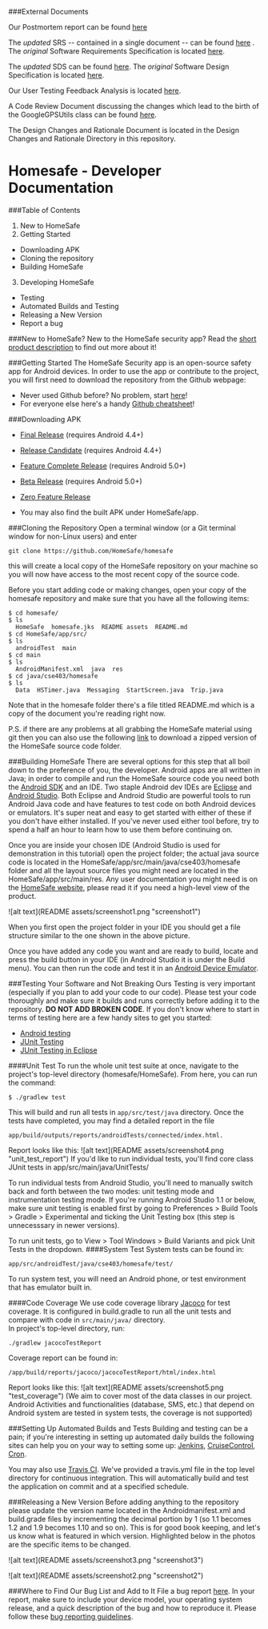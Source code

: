 ###External Documents

Our Postmortem report can be found [here](https://drive.google.com/open?id=0B4eVFDvqMnKhTW8wZEMyVmwtcTQ&authuser=0)

The <i>updated</i> SRS -- contained in a single document -- can be found [here](https://drive.google.com/open?id=1oygRUxuyMpw9emZNEf7O103dDs92CsdnTmK7E975e1Q&authuser=0) .
The <i>original</i> Software Requirements Specification is located [here](https://drive.google.com/file/d/0B7Qa-eLpQZL2b093UHI0aVk1ZHM/view?usp=sharing).

The <i>updated</i> SDS can be found [here](https://drive.google.com/file/d/0B4eVFDvqMnKhS191UXlJYWFfems/view?usp=sharing).
The <i>original</i> Software Design Specification is located [here](https://drive.google.com/open?id=0B7Qa-eLpQZL2VXRUTlNBaGk1a00&authuser=0).

Our User Testing Feedback Analysis is located [here](https://drive.google.com/open?id=0B4eVFDvqMnKhV2ktRXdvU1BtaUU&authuser=0).

A Code Review Document discussing the changes which lead to the birth of the GoogleGPSUtils class can be found [here](https://drive.google.com/open?id=0B4eVFDvqMnKhdDEwTVN0M29icU0&authuser=0).

The Design Changes and Rationale Document is located in the Design Changes and Rationale Directory in this repository.

Homesafe - Developer Documentation
========
###Table of Contents
1. New to HomeSafe
2. Getting Started
 * Downloading APK
 * Cloning the repository
 * Building HomeSafe
3. Developing HomeSafe
 * Testing
 * Automated Builds and Testing
 * Releasing a New Version
 * Report a bug

###New to HomeSafe?
New to the HomeSafe security app? Read the [short product description](https://docs.google.com/document/d/1mRl2jZ4gIVV2BKpTckHCqAkJ_6wEhcdgAwXyakDqQ3E/edit "HomeSafe product description") to find out more about it!

###Getting Started
The HomeSafe Security app is an open-source safety app for Android devices. In order to use the app or contribute to the project, you will first need to download the repository from the Github webpage:
* Never used Github before? No problem, start [here](https://github.com/ "Github")!
* For everyone else here's a handy [Github cheatsheet](https://training.github.com/kit/downloads/github-git-cheat-sheet.pdf "Github cheatsheet")!

###Downloading APK
* [Final Release](https://drive.google.com/open?id=0B1FqQrkO5AHPV1VtSFByYkpKenM&authuser=0) (requires Android 4.4+)
* [Release Candidate](https://drive.google.com/open?id=0B1FqQrkO5AHPc0R4bkJfcFoyQVU&authuser=0) (requires Android 4.4+)   
* [Feature Complete Release](https://drive.google.com/open?id=0B1FqQrkO5AHPbE9GalQxZ1BJOFE&authuser=0) (requires Android 5.0+)   
* [Beta Release](https://drive.google.com/open?id=0B1FqQrkO5AHPdzdOREZ6Yk5fMEk&authuser=0) (requires Android 5.0+)   
* [Zero Feature Release](https://drive.google.com/open?id=0B1FqQrkO5AHPU2N0YkRjVTBZTm8&authuser=0)   

* You may also find the built APK under HomeSafe/app.

###Cloning the Repository
Open a terminal window (or a Git terminal window for non-Linux users) and enter
```
git clone https://github.com/HomeSafe/homesafe
```
this will create a local copy of the HomeSafe repository on your machine so you will now have access to the most recent copy of the source code.

Before you start adding code or making changes, open your copy of the homesafe repository and make sure that you have all the following items:
```
$ cd homesafe/
$ ls
  HomeSafe  homesafe.jks  README assets  README.md
$ cd HomeSafe/app/src/
$ ls
  androidTest  main
$ cd main
$ ls
  AndroidManifest.xml  java  res
$ cd java/cse403/homesafe
$ ls
  Data  HSTimer.java  Messaging  StartScreen.java  Trip.java
```
Note that in the homesafe folder there's a file titled README.md which is a copy of the document you're reading right now.

P.S. if there are any problems at all grabbing the HomeSafe material using git then you can also use the following [link](https://github.com/HomeSafe/homesafe/archive/master.zip "Download HomeSafe files") to download a zipped version of the HomeSafe source code folder.

###Building HomeSafe
There are several options for this step that all boil down to the preference of you, the developer. Android apps are all written in Java; in order to compile and run the HomeSafe source code you need both the [Android SDK](https://developer.android.com/sdk/index.html "Android SDK") and an IDE. Two staple Android dev IDEs are [Eclipse](https://eclipse.org/ "Eclipse") and [Android Studio](https://developer.android.com/tools/studio/index.html "Android Studio"). Both Eclipse and Android Studio are powerful tools to run Android Java code and have features to test code on both Android devices or emulators. It's super neat and easy to get started with either of these if you don't have either installed. If you've never used either tool before, try to spend a half an hour to learn how to use them before continuing on.

Once you are inside your chosen IDE (Android Studio is used for demonstration in this tutorial) open the project folder; the actual java source code is located in the HomeSafe/app/src/main/java/cse403/homesafe folder and all the layout source files you might need are located in the HomeSafe/app/src/main/res. Any user documentation you might need is on the [HomeSafe website](http://homesafe.github.io/ "HomeSafe website"), please read it if you need a high-level view of the product.

![alt text](README assets/screenshot1.png "screenshot1")

When you first open the project folder in your IDE you should get a file structure similar to the one shown in the above picture.

Once you have added any code you want and are ready to build, locate and press the build button in your IDE (in Android Studio it is under the Build menu). You can then run the code and test it in an [Android Device Emulator](http://developer.android.com/tools/devices/emulator.html).

###Testing Your Software and Not Breaking Ours
Testing is very important (especially if you plan to add your code to our code). Please test your code thoroughly and make sure it builds and runs correctly before adding it to the repository. **DO NOT ADD BROKEN CODE**. If you don't know where to start in terms of testing here are a few handy sites to get you started:
* [Android testing](http://tools.android.com/tech-docs/unit-testing-support)
* [JUnit Testing](http://www.javacodegeeks.com/2014/11/junit-tutorial-unit-testing.html)
* [JUnit Testing in Eclipse](http://help.eclipse.org/luna/index.jsp?topic=%2Forg.eclipse.jdt.doc.user%2FgettingStarted%2Fqs-junit.htm)

####Unit Test
To run the whole unit test suite at once, navigate to the project's top-level directory (homesafe/HomeSafe). From here, you can run the command:
```
$ ./gradlew test
```
This will build and run all tests in ```app/src/test/java``` directory. Once the tests have completed, you may find a detailed report in the file
```
app/build/outputs/reports/androidTests/connected/index.html.
```   
Report looks like this:
![alt text](README assets/screenshot4.png "unit_test_report")
If you'd like to run individual tests, you'll find core class JUnit tests in app/src/main/java/UnitTests/ 

To run individual tests from Android Studio, you'll need to manually switch back and forth between the two modes: unit testing mode and instrumentation testing mode. If you're running Android Studio 1.1 or below, make sure unit testing is enabled first by going to Preferences > Build Tools > Gradle > Experimental and ticking the Unit Testing box (this step is unnecesssary in newer versions).

To run unit tests, go to View > Tool Windows > Build Variants and pick Unit Tests in the dropdown. 
####System Test
System tests can be found in:
```
app/src/androidTest/java/cse403/homesafe/test/   
```   
To run system test, you will need an Android phone, or test environment that has emulator built in.

####Code Coverage
We use code coverage library [Jacoco](http://www.eclemma.org/jacoco/) for test coverage. It is configured in build.gradle to run all the unit tests and compare with code in ```src/main/java/``` directory.   
In project's top-level directory, run:   
```
./gradlew jacocoTestReport
```   
Coverage report can be found in:
```
/app/build/reports/jacoco/jacocoTestReport/html/index.html
```   
Report looks like this:
![alt text](README assets/screenshot5.png "test_coverage")
(We aim to cover most of the data classes in our project. Android Activities and functionalities (database, SMS, etc.) that depend on Android system are tested in system tests, the coverage is not supported)


###Setting Up Automated Builds and Tests
Building and testing can be a pain; if you're interesting in setting up automated daily builds the following sites can help you on your way to setting some up: [Jenkins](http://jenkins-ci.org/ "Jenkins"), [CruiseControl](http://cruisecontrol.sourceforge.net/ "CruiseControl"), [Cron](http://en.wikipedia.org/wiki/Cron "Cron").

You may also use [Travis CI](https://travis-ci.org). We've provided a travis.yml file in the top level directory for continuous integration. This will automatically build and test the application on commit and at a specified schedule.

###Releasing a New Version
Before adding anything to the repository please update the version name located in the Androidmanifest.xml and build.grade files by incrementing the decimal portion by 1 (so 1.1 becomes 1.2 and 1.9 becomes 1.10 and so on). This is for good book keeping, and let's us know what is featured in which version. Highlighted below in the photos are the specific items to be changed.

![alt text](README assets/screenshot3.png "screenshot3")

![alt text](README assets/screenshot2.png "screenshot2")


###Where to Find Our Bug List and Add to It
File a bug report [here](https://github.com/HomeSafe/homesafe/issues "HomeSafe bug report center"). In your report, make sure to include your device model, your operating system release, and a quick description of the bug and how to reproduce it. Please follow these [bug reporting guidelines](http://www.softwaretestinghelp.com/how-to-write-good-bug-report/ "Bug reporting guidelines").
